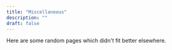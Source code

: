 ```yaml
---
title: "Miscellaneous"
description: ""
draft: false
---
```


Here are some random pages which didn't fit better elsewhere.
